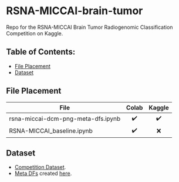 # RSNA-MICCAI-brain-tumor
Repo for the RSNA-MICCAI Brain Tumor Radiogenomic Classification Competition on Kaggle.


## Table of Contents:
- [File Placement](https://github.com/alckasoc/RSNA-MICCAI-brain-tumor/blob/main/README.md#file-placement)
- [Dataset](https://github.com/alckasoc/RSNA-MICCAI-brain-tumor/blob/main/README.md#dataset)


## File Placement

| File                                   | Colab              | Kaggle             |
| -------------------------------------- |:------------------:|:------------------:|
| rsna-miccai-dcm-png-meta-dfs.ipynb     | :heavy_check_mark: | :heavy_check_mark: |
| RSNA-MICCAI_baseline.ipynb             | :heavy_check_mark:	| :x:                |


## Dataset

- [Competition Dataset](https://www.kaggle.com/c/rsna-miccai-brain-tumor-radiogenomic-classification/data).
- [Meta DFs](https://www.kaggle.com/vincenttu/rsnamiccaibraintumor-meta-datasets) created [here](https://github.com/alckasoc/RSNA-MICCAI-brain-tumor/blob/main/src/preprocessing/rsna-miccai-dcm-png-meta-dfs.ipynb).

